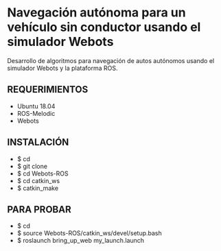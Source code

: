 # Navegación autónoma para un vehículo sin conductor usando el simulador Webots

Desarrollo de  algoritmos para navegación de autos autónomos usando el simulador Webots y la plataforma ROS.

## REQUERIMIENTOS

* Ubuntu 18.04
* ROS-Melodic
* Webots

## INSTALACIÓN 

* $ cd
* $ git clone
* $ cd Webots-ROS
* $ cd catkin_ws
* $ catkin_make

## PARA PROBAR 

* $ cd
* $ source Webots-ROS/catkin_ws/devel/setup.bash
* $ roslaunch bring_up_web my_launch.launch




